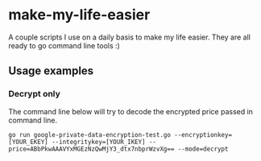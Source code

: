 # make-my-life-easier
A couple scripts I use on a daily basis to make my life easier.
They are all ready to go command line tools :)

## Usage examples
### Decrypt only
The command line below will try to decode the encrypted price passed in command line.
```
go run google-private-data-encryption-test.go --encryptionkey=[YOUR_EKEY] --integritykey=[YOUR_IKEY] --price=ABbPkwAAAVYxMGEzNzQwMjY3_dtx7nbprWzvXg== --mode=decrypt
```
